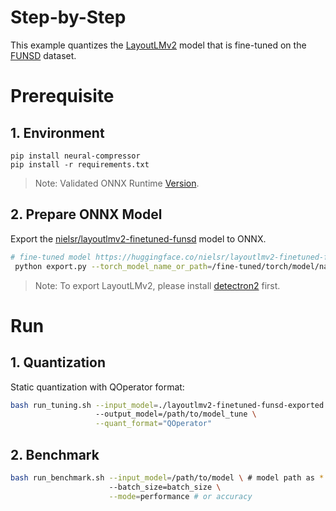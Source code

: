 Step-by-Step
============

This example quantizes the [LayoutLMv2](https://huggingface.co/microsoft/layoutlmv2-base-uncased) model that is fine-tuned on the [FUNSD](https://huggingface.co/datasets/nielsr/funsd) dataset.

# Prerequisite

## 1. Environment
```shell
pip install neural-compressor
pip install -r requirements.txt
```
> Note: Validated ONNX Runtime [Version](/docs/source/installation_guide.md#validated-software-environment).

## 2. Prepare ONNX Model
Export the [nielsr/layoutlmv2-finetuned-funsd](https://huggingface.co/nielsr/layoutlmv2-finetuned-funsd) model to ONNX.

```bash
# fine-tuned model https://huggingface.co/nielsr/layoutlmv2-finetuned-funsd
 python export.py --torch_model_name_or_path=/fine-tuned/torch/model/name/or/path
```
> Note: To export LayoutLMv2, please install [detectron2](https://github.com/facebookresearch/detectron2) first.

# Run

## 1. Quantization

Static quantization with QOperator format:

```bash
bash run_tuning.sh --input_model=./layoutlmv2-finetuned-funsd-exported.onnx \ # onnx model path as *.onnx
                   --output_model=/path/to/model_tune \
                   --quant_format="QOperator"
```


## 2. Benchmark

```bash
bash run_benchmark.sh --input_model=/path/to/model \ # model path as *.onnx
                      --batch_size=batch_size \
                      --mode=performance # or accuracy
```
